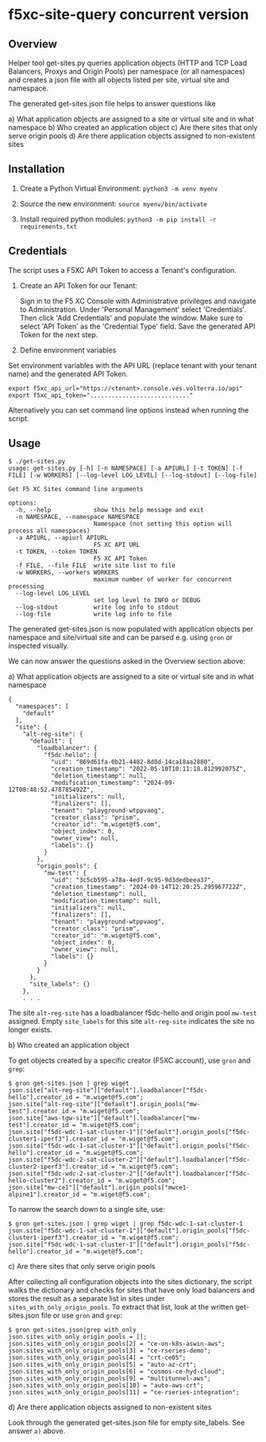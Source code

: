 # f5xc-site-query concurrent version

## Overview

Helper tool get-sites.py queries application objects (HTTP and TCP Load Balancers, Proxys and Origin Pools) per namespace
(or all namespaces) and creates a json file with all objects listed per site, virtual site and namespace.

The generated get-sites.json file helps to answer questions like

a) What application objects are assigned to a site or virtual site and in what namespace
b) Who created an application object
c) Are there sites that only serve origin pools
d) Are there application objects assigned to non-existent sites

## Installation

1. Create a Python Virtual Environment:
   `python3 -m venv myenv`

2. Source the new environment:
    `source myenv/bin/activate`

3. Install required python modules:
   `python3 -m pip install -r requirements.txt`

## Credentials

The script uses a F5XC API Token to access a Tenant's configuration.

1. Create an API Token for our Tenant:

   Sign in to the F5 XC Console with Administrative privileges and navigate to Administration. Under 'Personal Management' select 'Credentials'. 
   Then click 'Add Credentials' and populate the window. Make sure to select 'API Token' as the 'Credential Type' field. Save the generated API Token for the next step.

2. Define environment variables

Set environment variables with the API URL (replace tenant with your tenant name) and the generated API Token. 

```
export f5xc_api_url="https://<tenant>.console.ves.volterra.io/api"
export f5xc_api_token="............................"
```

Alternatively you can set command line options instead when running the script.


## Usage

```
$ ./get-sites.py 
usage: get-sites.py [-h] [-n NAMESPACE] [-a APIURL] [-t TOKEN] [-f FILE] [-w WORKERS] [--log-level LOG_LEVEL] [--log-stdout] [--log-file]

Get F5 XC Sites command line arguments

options:
  -h, --help            show this help message and exit
  -n NAMESPACE, --namespace NAMESPACE
                        Namespace (not setting this option will process all namespaces)
  -a APIURL, --apiurl APIURL
                        F5 XC API URL
  -t TOKEN, --token TOKEN
                        F5 XC API Token
  -f FILE, --file FILE  write site list to file
  -w WORKERS, --workers WORKERS
                        maximum number of worker for concurrent processing
  --log-level LOG_LEVEL
                        set log level to INFO or DEBUG
  --log-stdout          write log info to stdout
  --log-file            write log info to file
```

The generated get-sites.json is now populated with application objects per namespace and site/virtual site and can be parsed
e.g. using `gron` or inspected visually.

We can now answer the questions asked in the Overview section above:

a) What application objects are assigned to a site or virtual site and in what namespace

```
{
  "namespaces": [
    "default"
  ],
  "site": {
    "alt-reg-site": {
      "default": {
        "loadbalancer": {
          "f5dc-hello": {
            "uid": "869d61fa-0b21-4482-8d8d-14ca18aa2880",
            "creation_timestamp": "2022-05-10T10:11:18.812992075Z",
            "deletion_timestamp": null,
            "modification_timestamp": "2024-09-12T08:48:52.478785492Z",
            "initializers": null,
            "finalizers": [],
            "tenant": "playground-wtppvaog",
            "creator_class": "prism",
            "creator_id": "m.wiget@f5.com",
            "object_index": 0,
            "owner_view": null,
            "labels": {}
          }
        },
        "origin_pools": {
          "mw-test": {
            "uid": "3c5cb595-a78a-4edf-9c95-9d3dedbeea37",
            "creation_timestamp": "2024-09-14T12:20:25.295967722Z",
            "deletion_timestamp": null,
            "modification_timestamp": null,
            "initializers": null,
            "finalizers": [],
            "tenant": "playground-wtppvaog",
            "creator_class": "prism",
            "creator_id": "m.wiget@f5.com",
            "object_index": 0,
            "owner_view": null,
            "labels": {}
          }
        }
      },
      "site_labels": {}
    },
    . . .
```

The site `alt-reg-site` has a loadbalancer f5dc-hello and origin pool `mw-test` assigned. Empty `site_labels` for this 
site `alt-reg-site` indicates the site no longer exists.

b) Who created an application object

To get objects created by a specific creator (F5XC account), use `gron` and `grep`:

```
$ gron get-sites.json | grep wiget
json.site["alt-reg-site"]["default"].loadbalancer["f5dc-hello"].creator_id = "m.wiget@f5.com";
json.site["alt-reg-site"]["default"].origin_pools["mw-test"].creator_id = "m.wiget@f5.com";
json.site["aws-tgw-site"]["default"].loadbalancer["mw-test"].creator_id = "m.wiget@f5.com";
json.site["f5dc-wdc-1-sat-cluster-1"]["default"].origin_pools["f5dc-cluster1-iperf3"].creator_id = "m.wiget@f5.com";
json.site["f5dc-wdc-1-sat-cluster-1"]["default"].origin_pools["f5dc-hello"].creator_id = "m.wiget@f5.com";
json.site["f5dc-wdc-2-sat-cluster-2"]["default"].loadbalancer["f5dc-cluster2-iperf3"].creator_id = "m.wiget@f5.com";
json.site["f5dc-wdc-2-sat-cluster-2"]["default"].loadbalancer["f5dc-hello-cluster2"].creator_id = "m.wiget@f5.com";
json.site["mw-ce1"]["default"].origin_pools["mwce1-alpine1"].creator_id = "m.wiget@f5.com";
```

To narrow the search down to a single site, use:

```
$ gron get-sites.json | grep wiget | grep f5dc-wdc-1-sat-cluster-1
json.site["f5dc-wdc-1-sat-cluster-1"]["default"].origin_pools["f5dc-cluster1-iperf3"].creator_id = "m.wiget@f5.com";
json.site["f5dc-wdc-1-sat-cluster-1"]["default"].origin_pools["f5dc-hello"].creator_id = "m.wiget@f5.com";
```

c) Are there sites that only serve origin pools

After collecting all configuration objects into the sites dictionary, the script walks the dictionary and checks
for sites that have only load balancers and stores the result as a separate list in sites under `sites_with_only_origin_pools`.
To extract that list, look at the written get-sites.json file or use `gron` and `grep`:

```
$ gron get-sites.json|grep with_only
json.sites_with_only_origin_pools = [];
json.sites_with_only_origin_pools[2] = "ce-on-k8s-aswin-aws";
json.sites_with_only_origin_pools[3] = "ce-rseries-demo";
json.sites_with_only_origin_pools[4] = "crt-ce05";
json.sites_with_only_origin_pools[5] = "auto-az-crt";
json.sites_with_only_origin_pools[6] = "cosmos-ce-hyd-cloud";
json.sites_with_only_origin_pools[9] = "multitunnel-aws";
json.sites_with_only_origin_pools[10] = "auto-aws-crt";
json.sites_with_only_origin_pools[11] = "ce-rseries-integration";
```

d) Are there application objects assigned to non-existent sites

Look through the generated get-sites.json file for empty site_labels. See answer `a)` above.






